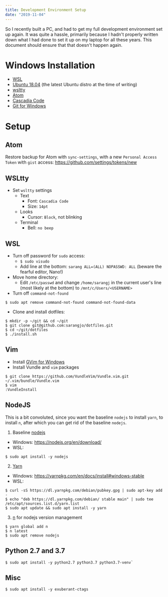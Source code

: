 ```yaml
---
title: Development Environment Setup
date: "2019-11-04"
---
```


So I recently built a PC, and had to get my full development environment set up again. It was quite a hassle, primarily because I hadn't properly written down what I had done to set it up on my laptop for all these years. This document should ensure that that doesn't happen again.

# Windows Installation

- [WSL](https://docs.microsoft.com/en-us/windows/wsl/install-win10)
- [Ubuntu 18.04](https://www.microsoft.com/en-us/p/ubuntu-1804-lts/9n9tngvndl3q) (the latest Ubuntu distro at the time of writing)
- [wsltty](https://github.com/mintty/wsltty)
- [Atom](https://atom.io)
- [Cascadia Code](https://github.com/microsoft/cascadia-code)
- [Git for Windows](https://git-scm.com)

# Setup

## Atom

Restore backup for Atom with `sync-settings`, with a new `Personal Access Token` with `gist` access: https://github.com/settings/tokens/new

## WSLtty

- Set `wsltty` settings
  - Text
    - Font: `Cascadia Code`
    - Size: `14pt`
  - Looks
    - Cursor: `Block`, not blinking
  - Terminal
    - Bell: `no beep`

## WSL

- Turn off password for `sudo` access:
  - `$ sudo visudo`
  - Add line at the bottom: `sarang ALL=(ALL) NOPASSWD: ALL` (beware the fearful editor, Nano!)
- Move home directory:
  - Edit `/etc/passwd` and change `/home/sarangj` in the current user's line (most likely at the bottom) to `/mnt/c/Users/<USERNAME>`
- Turn off `command-not-found`

```
$ sudo apt remove command-not-found command-not-found-data
```

- Clone and install dotfiles:

```
$ mkdir -p ~/git && cd ~/git
$ git clone git@github.com:sarangjo/dotfiles.git
$ cd ~/git/dotfiles
$ ./install.sh
```

## Vim

- Install [GVim for Windows](https://www.vim.org/download.php)
- Install Vundle and `vim` packages

```
$ git clone https://github.com/VundleVim/Vundle.vim.git ~/.vim/bundle/Vundle.vim
$ vim
:VundleInstall
```

## NodeJS

This is a bit convoluted, since you want the baseline `nodejs` to install `yarn`, to install `n`, after which you can get rid of the baseline `nodejs`.

1. Baseline [nodejs](https://nodejs.org)

- Windows: https://nodejs.org/en/download/
- WSL:

```
$ sudo apt install -y nodejs
```

2. [Yarn](https://yarnpkg.com)

- Windows: https://yarnpkg.com/en/docs/install#windows-stable
- WSL:

```
$ curl -sS https://dl.yarnpkg.com/debian/pubkey.gpg | sudo apt-key add -
$ echo "deb https://dl.yarnpkg.com/debian/ stable main" | sudo tee /etc/apt/sources.list.d/yarn.list
$ sudo apt update && sudo apt install -y yarn
```

3. [n](https://github.com/tj/n) for nodejs version management

```
$ yarn global add n
$ n latest
$ sudo apt remove nodejs
```

## Python 2.7 and 3.7

```
$ sudo apt install -y python2.7 python3.7 python3.7-venv`
```

## Misc

```
$ sudo apt install -y exuberant-ctags
```
